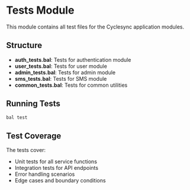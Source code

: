 # Tests Module

This module contains all test files for the Cyclesync application modules.

## Structure
- **auth_tests.bal**: Tests for authentication module
- **user_tests.bal**: Tests for user module  
- **admin_tests.bal**: Tests for admin module
- **sms_tests.bal**: Tests for SMS module
- **common_tests.bal**: Tests for common utilities

## Running Tests
```bash
bal test
```

## Test Coverage
The tests cover:
- Unit tests for all service functions
- Integration tests for API endpoints
- Error handling scenarios
- Edge cases and boundary conditions
